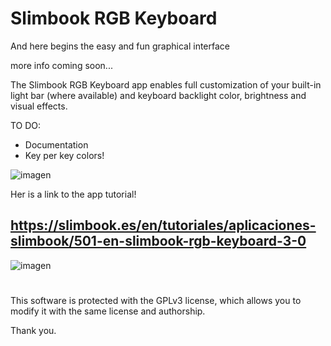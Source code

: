 # Slimbook RGB Keyboard
And here begins the easy and fun graphical interface

more info coming soon...

The Slimbook RGB Keyboard app enables full customization of your built-in light bar (where available) and keyboard backlight color, brightness and visual effects.

TO DO:

- Documentation
- Key per key colors!


![imagen](https://user-images.githubusercontent.com/18195266/125775147-9676fbb0-a142-4159-a5a7-1fae81180766.png)

Her is a link to the app tutorial!

https://slimbook.es/en/tutoriales/aplicaciones-slimbook/501-en-slimbook-rgb-keyboard-3-0
--

![imagen](https://user-images.githubusercontent.com/18195266/125775378-55aa7222-7a41-40bc-96d4-9ffa2b2913af.png)

#

This software is protected with the GPLv3 license, which allows you to modify it with the same license and authorship. 

Thank you.
